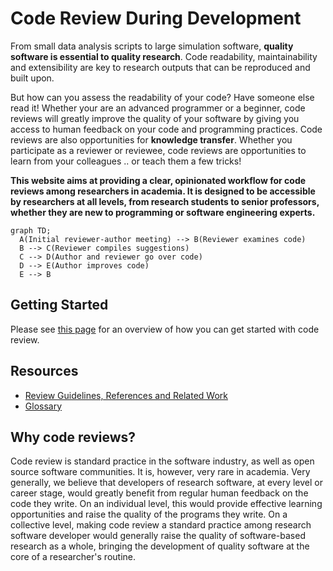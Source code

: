# Code Review During Development

From small data analysis scripts to large simulation software, **quality
software is essential to quality research**. Code readability,
maintainability and extensibility are key to research outputs that
can be reproduced and built upon.

But how can you assess the readability of your code? Have someone else
read it!  Whether your are an advanced programmer or a beginner, code
reviews will greatly improve the quality of your software by giving
you access to human feedback on your code and programming
practices. Code reviews are also opportunities for **knowledge
transfer**. Whether you participate as a reviewer or reviewee, code
reviews are opportunities to learn from your colleagues .. or teach
them a few tricks!

**This website aims at providing a clear, opinionated workflow
for code reviews among researchers in academia. It is designed to be
accessible by researchers at all levels, from research students to
senior professors, whether they are new to programming or software
engineering experts.**

```{mermaid}
graph TD;
  A(Initial reviewer-author meeting) --> B(Reviewer examines code)
  B --> C(Reviewer compiles suggestions)
  C --> D(Author and reviewer go over code)
  D --> E(Author improves code)
  E --> B
```

## Getting Started
Please see [this page](flowcharts/high-level)
for an overview of how you can get started with code review.

## Resources
* [Review Guidelines, References and Related Work](guidelines-refs-related)
* [Glossary](glossary)

## Why code reviews?

Code review is standard practice in the software industry, as well as
open source software communities. It is, however, very rare in
academia.  Very generally, we believe that developers of research
software, at every level or career stage, would greatly benefit from
regular human feedback on the code they write. On an individual level,
this would provide effective learning opportunities and raise the
quality of the programs they write. On a collective level, making code
review a standard practice among research software developer would
generally raise the quality of software-based research as a whole,
bringing the development of quality software at the core of a
researcher's routine.

